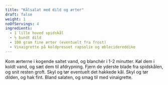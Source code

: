 ```yaml
---
title: "Kålsalat med dild og ærter"
draft: false
weight: 1
noOfServings: 4
ingredients:
  - 1 lille hoved spidskål
  - ½ bundt dild
  - 100 gram fine ærter (eventuelt fra frost)
  - Vinaigrette på koldpresset rapsolie og æblecidereddike
---
```


Kom ærterne i kogende saltet vand, og blanchér i 1-2 minutter. Køl dem i
koldt vand, og sæt dem til afdrypning. Fjern de yderste blade fra
spidskålen, og snit resten groft. Skyl og tør eventuelt det hakkede kål.
Skyl og tør dilden, og hak fint. Bland salaten, og smag til med
vinaigrette.

